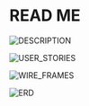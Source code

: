 <h1>READ ME</h1>

![DESCRIPTION](https://media.git.generalassemb.ly/user/37194/files/5ddf5d00-1945-11ec-9334-d2de95288b05)

![USER_STORIES](https://media.git.generalassemb.ly/user/37194/files/9d0dae00-1945-11ec-9479-689bd8ce3945)

![WIRE_FRAMES](https://media.git.generalassemb.ly/user/37194/files/bc0c4000-1945-11ec-96bc-8a38dba84437)

![ERD](https://media.git.generalassemb.ly/user/37194/files/d1816a00-1945-11ec-82f1-66de0cae69a3)
